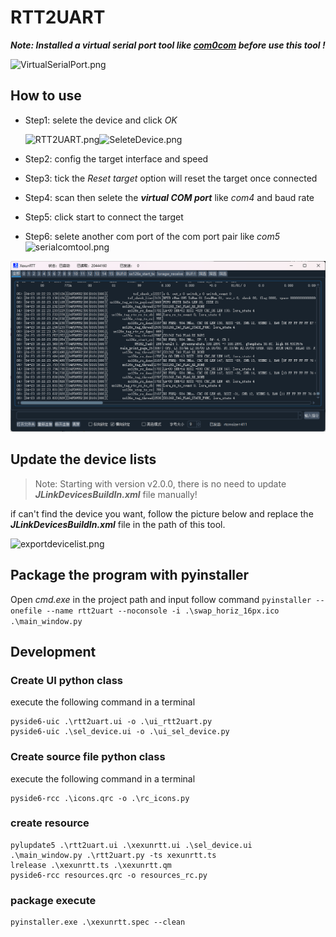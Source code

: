 # RTT2UART

***Note: Installed a virtual serial port tool like [com0com](http://com0com.sourceforge.net/) before use this tool !***

![VirtualSerialPort.png](./picture/VirtualSerialPort.png)

## How to use

* Step1: selete the device and click *OK*

   ![RTT2UART.png](./picture/RTT2UART.png)![SeleteDevice.png](./picture/SeleteDevice.png)
* Step2: config the target interface and speed
* Step3: tick the *Reset target* option will reset the target once connected
* Step4: scan then selete the ***virtual COM port*** like *com4* and baud rate
* Step5: click start to connect the target
* Step6: selete another com port of the com port pair like *com5*
![serialcomtool.png](./picture/serialcomtool.png)

![XexunRTT.png](./picture/XexunRTT.png)

## Update the device lists
> Note: Starting with version v2.0.0, there is no need to update ***JLinkDevicesBuildIn.xml*** file manually!

if can't find the device you want, follow the picture below and replace the ***JLinkDevicesBuildIn.xml*** file in the path of this tool.

![exportdevicelist.png](./picture/exportdevicelist.png)

## Package the program with pyinstaller

Open *cmd.exe* in the project path and input follow command `pyinstaller --onefile --name rtt2uart --noconsole -i .\swap_horiz_16px.ico .\main_window.py`

## Development
### Create UI python class
execute the following command in a terminal
```
pyside6-uic .\rtt2uart.ui -o .\ui_rtt2uart.py
pyside6-uic .\sel_device.ui -o .\ui_sel_device.py
```
### Create source file python class
execute the following command in a terminal
```
pyside6-rcc .\icons.qrc -o .\rc_icons.py
```

### create resource
```
pylupdate5 .\rtt2uart.ui .\xexunrtt.ui .\sel_device.ui .\main_window.py .\rtt2uart.py -ts xexunrtt.ts
lrelease .\xexunrtt.ts .\xexunrtt.qm
pyside6-rcc resources.qrc -o resources_rc.py
```

### package execute
```
pyinstaller.exe .\xexunrtt.spec --clean
```
